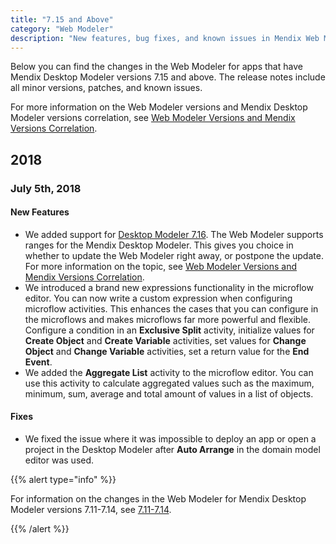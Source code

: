 ```yaml
---
title: "7.15 and Above"
category: "Web Modeler"
description: "New features, bug fixes, and known issues in Mendix Web Modeler bundle for Mendix Desktop Modeler version 7.15 and above"
---
```


Below you can find the changes in the Web Modeler for apps that have Mendix Desktop Modeler versions 7.15 and above. The release notes include all minor versions, patches, and known issues.

For more information on the Web Modeler versions and Mendix Desktop Modeler versions correlation, see [Web Modeler Versions and Mendix Versions Correlation](/refguide/web-modeler/versions-wm).

## 2018

### July 5th, 2018

#### New Features

* We added support for [Desktop Modeler 7.16](../desktop-modeler/7.16). The Web Modeler supports ranges for the Mendix Desktop Modeler. This gives you choice in whether to update the Web Modeler right away, or postpone the update. For more information on the topic, see [Web Modeler Versions and Mendix Versions Correlation](/refguide/web-modeler/versions-wm).
* We introduced a brand new expressions functionality in the microflow editor. You can now write a custom expression when configuring microflow activities. This enhances the cases that you can configure in the microflows and makes microflows far more powerful and flexible. Configure a condition in an **Exclusive Split** activity, initialize values for **Create Object** and **Create Variable** activities, set values for **Change Object** and **Change Variable** activities, set a return value for the **End Event**.
* We added the **Aggregate List** activity to the microflow editor. You can use this activity to calculate aggregated values such as the maximum, minimum, sum, average and total amount of values in a list of objects.         

#### Fixes

*  We fixed the issue where it was impossible to deploy an app or open a project in the Desktop Modeler after **Auto Arrange** in the domain model editor was used. 


{{% alert type="info" %}}

For information on the changes in the Web Modeler for Mendix Desktop Modeler versions 7.11-7.14, see [7.11-7.14](7.11-7.14). 

{{% /alert %}}

